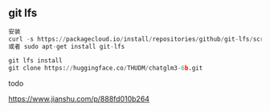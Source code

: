 ## git lfs



```Python
安装
curl -s https://packagecloud.io/install/repositories/github/git-lfs/script.deb.sh | sudo bash
或者 sudo apt-get install git-lfs

git lfs install
git clone https://huggingface.co/THUDM/chatglm3-6b.git
```

todo

https://www.jianshu.com/p/888fd010b264
